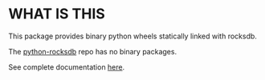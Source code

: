 WHAT IS THIS
============

This package provides binary python wheels statically linked with
rocksdb.

The [python-rocksdb](https://github.com/twmht/python-rocksdb) repo has no
binary packages.

See complete documentation 
[here](http://python-rocksdb.readthedocs.io/en/latest/).
